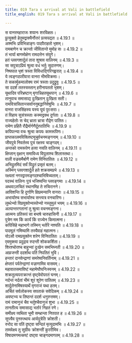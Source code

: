 ```yaml
---
title: 019 Tara s arrival at Vali in battlefield
title_english: 019 Tara s arrival at Vali in battlefield

---
```

<div class="audioEmbed"  caption="श्रीराम-हरिसीताराममूर्ति-घनपाठिभ्यां वचनम्" src="https://archive.org/download/Ramayana-recitation-Sriram-harisItArAmamUrti-Ghanapaati-v2/Kanda_4/Kanda_4_KSK-019-Tharaya_Aagamanam.mp3"></div>

  
स वानरमहाराजः शयानः शरविक्षतः।  
प्रुत्युक्तो हेतुमद्वाक्यैर्नोत्तरं प्रत्यपद्यत ॥ 4.19.1 ॥   
अश्मभिः प्रविभिन्नाङ्गः पादपैराहतो भृशम्।  
रामबाणेन च क्रान्तो जीवितान्ते मुमोह सः ॥ 4.19.2 ॥   
तं भार्या बाणमोक्षेण रामदत्तेन संयुगे।  
हतं प्लवगशार्दूलं तारा शुश्राव वालिनम् ॥ 4.19.3 ॥   
सा सपुत्राऽप्रियं श्रुत्वा वधं भर्तुः सुदारुणम्।  
निष्पपात भृशं त्रस्ता विविधाद्गिरिगह्वरात् ॥ 4.19.4 ॥   
ये त्वङ्गदपरीवारा वानरा भीमविक्रमाः।  
ते सकार्मुकमालोक्य रामं त्रस्ताः प्रदुद्रुवुः ॥ 4.19.5 ॥   
सा ददर्श ततस्त्रस्तान् हरीनापततो भृशम्।  
यूथादिव परिभ्रष्टान् मृगान्निहतयूथपान् ॥ 4.19.6 ॥   
तानुवाच समासाद्य दुःखितान् दुःखिता सती।  
रामवित्रासितान्त्सर्वाननुबद्धानिवेषुभिः ॥ 4.19.7 ॥   
वानरा राजसिंहस्य यस्य यूयं पुरःसराः।  
तं विहाय सुसंत्रस्ताः कस्माद्द्रवथ दुर्गताः ॥ 4.19.8 ॥   
राज्यहेतोः स चेद् भ्राता भ्रात्रा रौद्रेण पातितः।  
रामेण प्रहितै रौद्रैर्मार्गणैर्दूरपातिभिः ॥ 4.19.9 ॥   
कपिपत्न्या वचः श्रुत्वा कपयः कामरूपिणः।  
प्राप्तकालमविक्लिष्टमूचुर्वचनमङ्गनाम् ॥ 4.19.10 ॥   
जीवपुत्रे निवर्तस्व पुत्रं रक्षस्व चाङ्गदम्।  
अन्तको रामरूपेण हत्वा नयति वालिनम् ॥ 4.19.11 ॥   
क्षिप्तान् वृक्षान् समाविध्य विपुलाश्च शिलास्तथा।  
वाली वज्रसमैर्बाणै रामेण विनिपातितः ॥ 4.19.12 ॥   
अभिद्रुतमिदं सर्वं विद्रुतं प्रसृतं बलम्।  
अस्मिन् प्लवगशार्दूले हते शक्रसमप्रभे ॥ 4.19.13 ॥   
रक्ष्यतां नगरद्वारमङ्गदश्चाभिषिच्यताम्।  
पदस्थं वालिनः पुत्रं भजिष्यन्ति प्लवङ्गमाः ॥ 4.19.14 ॥   
अथवाऽरुचितं स्थानमिह ते रुचिरानने।  
आविशन्ति हि दुर्गाणि क्षिप्रमन्यानि वानराः ॥ 4.19.15 ॥   
अभार्याश्च सभार्याश्च सन्त्यत्र वनचारिणः।  
लुब्धेभ्यो विप्रयुक्तेभ्यस्तेभ्यो नस्तुमुलं भयम् ॥ 4.19.16 ॥   
अल्पान्तरगतानां तु श्रुत्वा वचनमङ्गना।  
आत्मनः प्रतिरूपं सा बभाषे चारुहासिनी ॥ 4.19.17 ॥   
पुत्रेण मम किं कार्यं किं राज्येन किमात्मना।  
कपिसिंहे महाभागे तस्मिन् भर्तरि नश्यति ॥ 4.19.18 ॥   
पादमूलं गमिष्यामि तस्यैवाहं महात्मनः।  
योऽसौ रामप्रयुक्तेन शरेण विनिपातितः ॥ 4.19.19 ॥   
एवमुक्त्वा प्रदुद्राव रुदन्ती शोककर्शिता।  
शिरश्चोरश्च बाहुभ्यां दुःखेन समभिघ्नती ॥ 4.19.20 ॥   
आव्रजन्ती ददर्शाथ पतिं निपतितं भुवि।  
हन्तारं दानवेन्द्राणां समरेष्वनिवर्तिनाम् ॥ 4.19.21 ॥   
क्षेप्तारं पर्वतेन्द्राणां वज्राणामिव वासवम्।  
महावातसमाविष्टं महामेघौघनिःस्वनम् ॥ 4.19.22 ॥   
शक्रतुल्यपराक्रान्तं वृष्ट्वेवोपरतं घनम्।  
नर्दन्तं नर्दतां भीमं शूरं शूरेण पातितम् ॥ 4.19.23 ॥   
शार्दूलेनामिषस्यार्थे मृगराजं यथा हतम्।  
अर्चितं सर्वलोकस्य सपताकं सवेदिकम् ॥ 4.19.24 ॥   
अवष्टभ्य च तिष्ठन्तं ददर्श धनुरुत्तमम्।  
रामं रामानुजं चैव भर्तुश्चैवानुजं शुभा ॥ 4.19.25 ॥   
तानतीत्य समासाद्य भर्तारं निहतं रणे।  
समीक्ष्य व्यथिता भूमौ सम्भ्रान्ता निपपात ह ॥ 4.19.26 ॥   
सुप्त्वैव पुनरुत्थाय आर्यपुत्रेति क्रोशती।  
रुरोद सा पतिं दृष्ट्वा सन्दितं मृत्युदामभिः ॥ 4.19.27 ॥   
तामवेक्ष्य तु सुग्रीवः क्रोशन्तीं कुररीमिव।  
विषादमगमत्कष्टं दष्ट्वा चाङ्गदमागतम् ॥ 4.19.28 ॥   